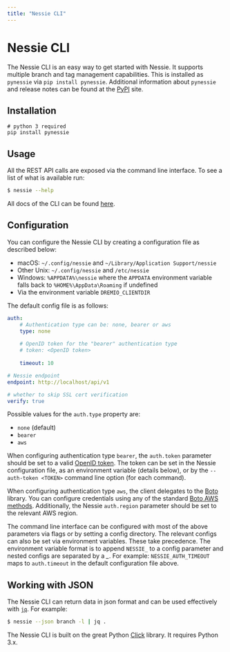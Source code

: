 ```yaml
---
title: "Nessie CLI"
---
```


# Nessie CLI

The Nessie CLI is an easy way to get started with Nessie. It supports multiple branch 
and tag management capabilities. This is installed as `pynessie` via `pip install pynessie`.
Additional information about `pynessie` and release notes can be found at the [PyPI](https://pypi.org/project/pynessie/) site. 

## Installation

```
# python 3 required
pip install pynessie
```

## Usage 
All the REST API calls are exposed via the command line interface. To see a list of what is available run:

``` bash
$ nessie --help
``` 

All docs of the CLI can be found [here](https://nessie.readthedocs.io/en/latest/cli.html).

## Configuration

You can configure the Nessie CLI by creating a configuration file as described below:

* macOS: `~/.config/nessie` and `~/Library/Application Support/nessie`
* Other Unix: `~/.config/nessie` and `/etc/nessie`
* Windows: `%APPDATA%\nessie` where the `APPDATA` environment variable falls
  back to `%HOME%\AppData\Roaming` if undefined
* Via the environment variable `DREMIO_CLIENTDIR`

The default config file is as follows:

``` yaml
auth:
    # Authentication type can be: none, bearer or aws
    type: none
    
    # OpenID token for the "bearer" authentication type
    # token: <OpenID token>
    
    timeout: 10

# Nessie endpoint
endpoint: http://localhost/api/v1

# whether to skip SSL cert verification
verify: true 
```

Possible values for the `auth.type` property are:

* `none` (default)
* `bearer`
* `aws`

When configuring authentication type `bearer`, the `auth.token` parameter should be set to a valid
[OpenID token](https://openid.net/specs/openid-connect-core-1_0.html). The token can be set in the Nessie
configuration file, as an environment variable (details below), or by the `--auth-token <TOKEN>` command
line option (for each command).

When configuring authentication type `aws`, the client delegates to the [Boto](https://boto3.amazonaws.com/v1/documentation/api/latest/index.html) 
library. You can configure credentials using any of the standard [Boto AWS methods](https://boto3.amazonaws.com/v1/documentation/api/latest/guide/credentials.html#configuring-credentials).
Additionally, the Nessie `auth.region` parameter should be set to the relevant AWS region.

The command line interface can be configured with most of the above parameters via flags or by setting
a config directory. The relevant configs can also be set via environment variables. These take precedence. The
environment variable format is to append `NESSIE_` to a config parameter and nested configs are separated by a *_*. For
example: `NESSIE_AUTH_TIMEOUT` maps to `auth.timeout` in the default configuration file above.


## Working with JSON

The Nessie CLI can return data in json format and can be used effectively with [`jq`](https://stedolan.github.io/jq/). For example:

``` bash
$ nessie --json branch -l | jq .
```

The Nessie CLI is built on the great Python [Click](https://click.palletsprojects.com) library. It requires Python 3.x.
